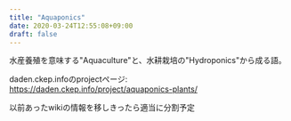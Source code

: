 ```yaml
---
title: "Aquaponics"
date: 2020-03-24T12:55:08+09:00
draft: false
---
```


水産養殖を意味する"Aquaculture"と、水耕栽培の"Hydroponics"から成る語。

daden.ckep.infoのprojectページ: https://daden.ckep.info/project/aquaponics-plants/

以前あったwikiの情報を移しきったら適当に分割予定